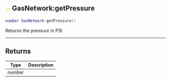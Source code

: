 ## ![shared](.gitbook/assets/shared.png) GasNetwork:getPressure


```lua
number GasNetwork:getPressure()
```

Returns the pressure in PSI



------
## Returns

| Type | Description |
| ---- | ----------: |
| number |  |

